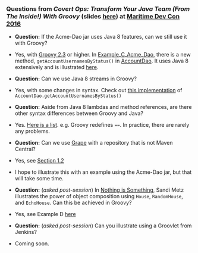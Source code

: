 
### Questions from *Covert Ops: Transform Your Java Team (From The Inside!) With Groovy* (slides [here](http://codetojoy.github.io/talk_maritimedevcon_groovy/assets/player/KeynoteDHTMLPlayer.html#0)) at [Maritime Dev Con 2016](http://maritimedevcon.ca/) 

* **Question:** If the Acme-Dao jar uses Java 8 features, can we still use it with Groovy?
* Yes, with [Groovy 2.3](http://groovy-lang.org/releasenotes/groovy-2.3.html) or higher. In [Example_C_Acme_Dao](http://bit.ly/25FKJoO), there is a new method, `getAccountUsernamesByStatus()` in [AccountDao](http://bit.ly/1ZphhzN). It uses Java 8 extensively and is illustrated [here](http://bit.ly/1PxmGV4).

* **Question:** Can we use Java 8 streams in Groovy?
* Yes, with some changes in syntax. Check out [this implementation](http://bit.ly/1O9nsr1) of `AccountDao.getAccountUsernamesByStatus()` 

* **Question:** Aside from Java 8 lambdas and method references, are there other syntax differences between Groovy and Java?
* Yes. [Here is a list](http://groovy-lang.org/differences.html). e.g. Groovy redefines `==`. In practice, there are rarely any problems.

* **Question:** Can we use [Grape](http://docs.groovy-lang.org/latest/html/documentation/grape.html) with a repository that is not Maven Central?
* Yes, see [Section 1.2](http://docs.groovy-lang.org/latest/html/documentation/grape.html)
* I hope to illustrate this with an example using the Acme-Dao jar, but that will take some time.

* **Question:** (*asked post-session*) In [Nothing is Something](https://www.youtube.com/watch?v=OMPfEXIlTVE), Sandi Metz illustrates the power of object composition using `House`, `RandomHouse`, and `EchoHouse`. Can this be achieved in Groovy?
* Yes, see Example D [here](https://github.com/codetojoy/talk_maritimedevcon_groovy)

* **Question:** (*asked post-session*) Can you illustrate using a Groovlet from Jenkins?
* Coming soon.

